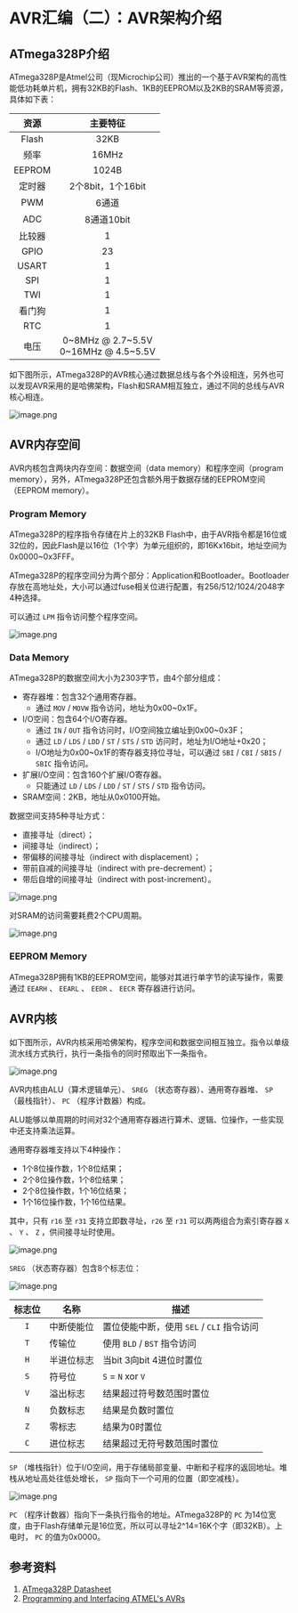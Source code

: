 # AVR汇编（二）：AVR架构介绍

## ATmega328P介绍

ATmega328P是Atmel公司（现Microchip公司）推出的一个基于AVR架构的高性能低功耗单片机，拥有32KB的Flash、1KB的EEPROM以及2KB的SRAM等资源，具体如下表：

| 资源 | 主要特征 |
| :---: | :---: |
| Flash | 32KB |
| 频率 | 16MHz |
| EEPROM | 1024B |
| 定时器 | 2个8bit，1个16bit |
| PWM | 6通道 |
| ADC | 8通道10bit |
| 比较器 | 1 |
| GPIO | 23 |
| USART | 1 |
| SPI | 1 |
| TWI | 1 |
| 看门狗 | 1 |
| RTC | 1 |
| 电压 | 0~8MHz @ 2.7~5.5V <br/> 0~16MHz @ 4.5~5.5V |

如下图所示，ATmega328P的AVR核心通过数据总线与各个外设相连，另外也可以发现AVR采用的是哈佛架构，Flash和SRAM相互独立，通过不同的总线与AVR核心相连。

![image.png](https://cdn.jsdelivr.net/gh/chinjinyu/image-hosting-website@main/images/20230809142523.png)

## AVR内存空间

AVR内核包含两块内存空间：数据空间（data memory）和程序空间（program memory），另外，ATmega328P还包含额外用于数据存储的EEPROM空间（EEPROM memory）。

### Program Memory

ATmega328P的程序指令存储在片上的32KB Flash中，由于AVR指令都是16位或32位的，因此Flash是以16位（1个字）为单元组织的，即16Kx16bit，地址空间为0x0000~0x3FFF。

ATmega328P的程序空间分为两个部分：Application和Bootloader。Bootloader存放在高地址处，大小可以通过fuse相关位进行配置，有256/512/1024/2048字4种选择。

可以通过 `LPM` 指令访问整个程序空间。

![image.png](https://cdn.jsdelivr.net/gh/chinjinyu/image-hosting-website@main/images/20230809153807.png)

### Data Memory

ATmega328P的数据空间大小为2303字节，由4个部分组成：

- 寄存器堆：包含32个通用寄存器。
	- 通过 `MOV` / `MOVW` 指令访问，地址为0x00~0x1F。
- I/O空间：包含64个I/O寄存器。
	- 通过 `IN` / `OUT` 指令访问时，I/O空间独立编址到0x00~0x3F；
	- 通过 `LD` / `LDS` / `LDD` / `ST` / `STS` / `STD` 访问时，地址为I/O地址+0x20；
	- I/O地址为0x00~0x1F的寄存器支持位寻址，可以通过 `SBI` / `CBI` / `SBIS` / `SBIC` 指令访问。
- 扩展I/O空间：包含160个扩展I/O寄存器。
	- 只能通过 `LD` / `LDS` / `LDD` / `ST` / `STS` / `STD` 指令访问。
- SRAM空间：2KB，地址从0x0100开始。

数据空间支持5种寻址方式：

- 直接寻址（direct）；
- 间接寻址（indirect）；
- 带偏移的间接寻址（indirect with displacement）；
- 带前自减的间接寻址（indirect with pre-decrement）；
- 带后自增的间接寻址（indirect with post-increment）。

![image.png](https://cdn.jsdelivr.net/gh/chinjinyu/image-hosting-website@main/images/20230809153831.png)

对SRAM的访问需要耗费2个CPU周期。

![image.png](https://cdn.jsdelivr.net/gh/chinjinyu/image-hosting-website@main/images/20230809160047.png)

### EEPROM Memory

ATmega328P拥有1KB的EEPROM空间，能够对其进行单字节的读写操作，需要通过 `EEARH` 、 `EEARL` 、 `EEDR` 、 `EECR` 寄存器进行访问。

## AVR内核

如下图所示，AVR内核采用哈佛架构，程序空间和数据空间相互独立。指令以单级流水线方式执行，执行一条指令的同时预取出下一条指令。

![image.png](https://cdn.jsdelivr.net/gh/chinjinyu/image-hosting-website@main/images/20230809162534.png)

AVR内核由ALU（算术逻辑单元）、 `SREG` （状态寄存器）、通用寄存器堆、 `SP` （最栈指针）、 `PC` （程序计数器）构成。

ALU能够以单周期的时间对32个通用寄存器进行算术、逻辑、位操作，一些实现中还支持乘法运算。

通用寄存器堆支持以下4种操作：

- 1个8位操作数，1个8位结果；
- 2个8位操作数，1个8位结果；
- 2个8位操作数，1个16位结果；
- 1个16位操作数，1个16位结果。

其中，只有 `r16` 至 `r31` 支持立即数寻址，`r26` 至 `r31` 可以两两组合为索引寄存器 `X` 、 `Y` 、 `Z` ，供间接寻址时使用。

![image.png](https://cdn.jsdelivr.net/gh/chinjinyu/image-hosting-website@main/images/20230809165728.png)

`SREG` （状态寄存器）包含8个标志位：

![image.png](https://cdn.jsdelivr.net/gh/chinjinyu/image-hosting-website@main/images/20230809171841.png)

| 标志位 | 名称 | 描述 |
| :---: | --- | --- |
| `I` | 中断使能位 | 置位使能中断，使用 `SEL` / `CLI` 指令访问 |
| `T` | 传输位 | 使用 `BLD` / `BST` 指令访问 |
| `H` | 半进位标志 | 当bit 3向bit 4进位时置位 |
| `S` | 符号位 | `S` = `N` xor `V` |
| `V` | 溢出标志 | 结果超过符号数范围时置位 |
| `N` | 负数标志 | 结果是负数时置位 |
| `Z` | 零标志 | 结果为0时置位 |
| `C` | 进位标志 | 结果超过无符号数范围时置位 |

`SP` （堆栈指针）位于I/O空间，用于存储局部变量、中断和子程序的返回地址。堆栈从地址高处往低处增长， `SP` 指向下一个可用的位置（即空减栈）。

![image.png](https://cdn.jsdelivr.net/gh/chinjinyu/image-hosting-website@main/images/20230809173022.png)

`PC` （程序计数器）指向下一条执行指令的地址。ATmega328P的 `PC` 为14位宽度，由于Flash存储单元是16位宽，所以可以寻址2^14=16K个字（即32KB）。上电时， `PC` 的值为0x0000。

## 参考资料

1. [ATmega328P Datasheet](https://ww1.microchip.com/downloads/en/DeviceDoc/Atmel-7810-Automotive-Microcontrollers-ATmega328P_Datasheet.pdf)
2. [Programming and Interfacing ATMEL's AVRs](https://qinjinyu.lanzouy.com/iYDAO14qywpi)